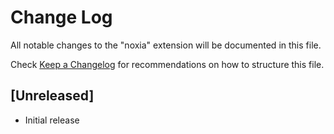 # Change Log

All notable changes to the "noxia" extension will be documented in this file.

Check [Keep a Changelog](http://keepachangelog.com/) for recommendations on how to structure this file.

## [Unreleased]

- Initial release
